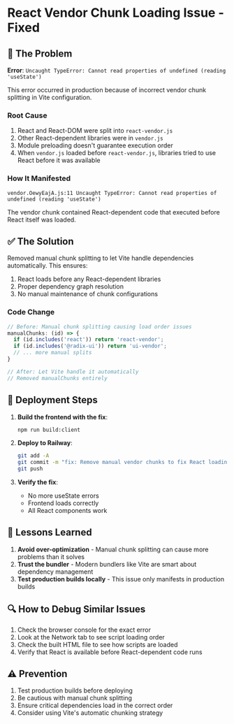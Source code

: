 # React Vendor Chunk Loading Issue - Fixed

## 🐛 The Problem

**Error**: `Uncaught TypeError: Cannot read properties of undefined (reading 'useState')`

This error occurred in production because of incorrect vendor chunk splitting in Vite configuration.

### Root Cause
1. React and React-DOM were split into `react-vendor.js`
2. Other React-dependent libraries were in `vendor.js`
3. Module preloading doesn't guarantee execution order
4. When `vendor.js` loaded before `react-vendor.js`, libraries tried to use React before it was available

### How It Manifested
```
vendor.OewyEajA.js:11 Uncaught TypeError: Cannot read properties of undefined (reading 'useState')
```

The vendor chunk contained React-dependent code that executed before React itself was loaded.

## ✅ The Solution

Removed manual chunk splitting to let Vite handle dependencies automatically. This ensures:
1. React loads before any React-dependent libraries
2. Proper dependency graph resolution
3. No manual maintenance of chunk configurations

### Code Change
```typescript
// Before: Manual chunk splitting causing load order issues
manualChunks: (id) => {
  if (id.includes('react')) return 'react-vendor';
  if (id.includes('@radix-ui')) return 'ui-vendor';
  // ... more manual splits
}

// After: Let Vite handle it automatically
// Removed manualChunks entirely
```

## 🚀 Deployment Steps

1. **Build the frontend with the fix**:
   ```bash
   npm run build:client
   ```

2. **Deploy to Railway**:
   ```bash
   git add -A
   git commit -m "fix: Remove manual vendor chunks to fix React loading order"
   git push
   ```

3. **Verify the fix**:
   - No more useState errors
   - Frontend loads correctly
   - All React components work

## 📝 Lessons Learned

1. **Avoid over-optimization** - Manual chunk splitting can cause more problems than it solves
2. **Trust the bundler** - Modern bundlers like Vite are smart about dependency management
3. **Test production builds locally** - This issue only manifests in production builds

## 🔍 How to Debug Similar Issues

1. Check the browser console for the exact error
2. Look at the Network tab to see script loading order
3. Check the built HTML file to see how scripts are loaded
4. Verify that React is available before React-dependent code runs

## ⚠️ Prevention

1. Test production builds before deploying
2. Be cautious with manual chunk splitting
3. Ensure critical dependencies load in the correct order
4. Consider using Vite's automatic chunking strategy